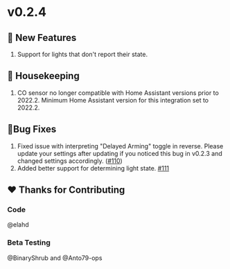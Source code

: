 # v0.2.4

## 🧹 New Features

1. Support for lights that don't report their state.

## 🧹 Housekeeping

1. CO sensor no longer compatible with Home Assistant versions prior to 2022.2. Minimum Home Assistant version for this integration set to 2022.2.

## 🐛Bug Fixes

1. Fixed issue with interpreting "Delayed Arming" toggle in reverse. Please update your settings after updating if you noticed this bug in v0.2.3 and changed settings accordingly. ([#110](https://github.com/uvjustin/alarmdotcom/issues/110))
2. Added better support for determining light state. [#111](https://github.com/uvjustin/alarmdotcom/issues/111)

## ❤️ Thanks for Contributing

### Code

@elahd

### Beta Testing

@BinaryShrub and @Anto79-ops
